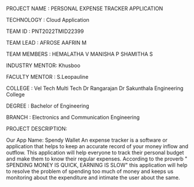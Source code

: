 
PROJECT NAME : PERSONAL EXPENSE TRACKER APPLICATION

TECHNOLOGY   : Cloud Application

TEAM ID      : PNT2022TMID22399
       
TEAM LEAD :
     AFROSE AAFRIN M
     
TEAM MEMBERS :
     HEMALATHA V
     MANISHA P
     SHAMITHA S
     
INDUSTRY MENTOR: Khusboo

FACULTY MENTOR : S.Leopauline

COLLEGE : Vel Tech Multi Tech Dr Rangarajan Dr Sakunthala Engineering College

DEGREE  : Bachelor of Engineering

BRANCH  : Electronics and Communication Engineering


PROJECT DESCRIPTION:

Our App Name: Spendy Wallet
     An expense tracker is a software or application that helps to keep an accurate record of your money inflow and outflow. This application will help everyone to track their personal budget and make them to know their regular expenses.  According to the proverb " SPENDING MONEY IS QUICK, EARNING IS SLOW" this application will help to resolve the problem of spending too much of money and keeps us monitoring about the expenditure and intimate the user about the same.
        

